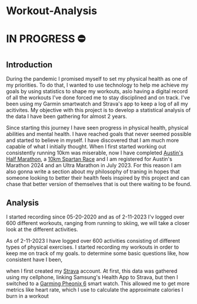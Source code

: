 # Workout-Analysis
# IN PROGRESS :no_entry:
## Introduction
During the pandemic I promised myself to set my physical health as one of my priorities. To do that, I wanted to use technology to help me achieve my goals by using statistics to shape my workouts, aslo having a digital record of all the workouts I've done forced me to stay disciplined and on track. I've been using my Garmin smartwatch and Strava's app to keep a log of all my acitivites. My objective with this project is to develop a statistical analysis of the data I have been gathering for almost 2 years. 

Since starting this journey I have seen progress in physical health, physical abilities and mental health. I have reached goals that never seemed possible and started to believe in myself. I have discovered that I am much more capable of what I initially thought. When I first started working out consistently running 10km was miserable, now I have completed [Austin's Half Marathon](https://youraustinmarathon.com/), a [10km Spartan Race](https://www.spartan.com/) and I am registered for Austin's Marathon 2024 and an Ultra Marathon in July 2023. For this reason I am also gonna write a section about my philosophy of traning in hopes that someone looking to better their health feels inspired by this project and can chase that better version of themselves that is out there waiting to be found.

## Analysis
I started recording since 05-20-2020 and as of 2-11-2023 I'v logged over 600 different workouts, ranging from running to skiing, we will take a closer look at the different activities. 

As of 2-11-2023 I have logged over 600 activities consisting of different types of physical exercises. I started recording my workouts in order to keep me on track of my goals.  to determine some basic questions like, how consistent have I been, 

when I first created my [Strava](https://www.strava.com/dashboard) account. At first, this data was gathered using my cellphone, linking Samsung's Health App to Strava, but then I switched to a [Garming Pheonix 6](https://www.garmin.com/en-US/p/702902) smart watch. This allowed me to get more metrics like heart rate, which I use to calculate the approximate calories I burn in a workout
